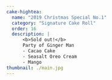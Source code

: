 ```yaml
---
cake-hightea:
  name: "2019 Christmas Special No.1"
  category: "Signature Cake Roll"
  order: 16
  description: |
      <b>Sold out!</b>
      Party of Ginger Man
      - Cacao Cake
      - Seasalt Oreo Cream
      - Mango
thumbnail: ./main.jpg
---
```

